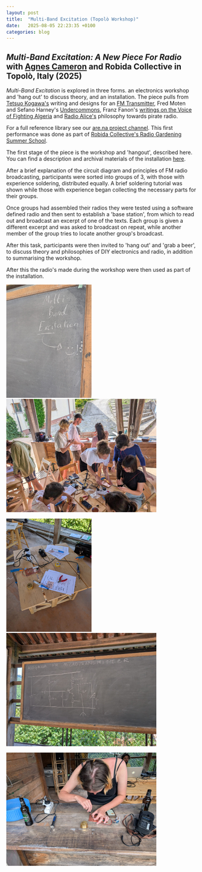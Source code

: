 ```yaml
---
layout: post
title:  "Multi-Band Excitation (Topolò Workshop)"
date:   2025-08-05 22:23:35 +0100
categories: blog
---
```


<h2><i>Multi-Band Excitation: A New Piece For Radio</i> with <a href="https://agnescameron.info/">Agnes Cameron</a> and Robida Collective in Topolò, Italy (2025)</h2>

*Multi-Band Excitation* is explored in three forms. an electronics workshop and 'hang out' to discuss theory, and an installation. The piece pulls from [Tetsuo Kogawa's][tk] writing and designs for an [FM Transmitter][tkdiagram], Fred Moten and Sefano Harney's [Undercommons][undercommons], Franz Fanon's [writings on the Voice of Fighting Algeria][vofa] and [Radio Alice's][freealice] philosophy towards pirate radio.

For a full reference library see our [are.na project channel][arena]. This first performance was done as part of <a href="https://robidacollective.com/projects/academy-of-margins/summer-school-of-the-academy-of-margins-2025">Robida Collective's Radio Gardening Summer School</a>.

The first stage of the piece is the workshop and 'hangout', described here. You can find a description and archival materials of the installation [here][install].

After a brief explanation of the circuit diagram and principles of FM radio broadcasting, participants were sorted into groups of 3, with those with experience soldering, distributed equally. A brief soldering tutorial was shown while those with experience began collecting the necessary parts for their groups. 

Once groups had assembled their radios they were tested using a software defined radio and then sent to establish a 'base station', from which to read out and broadcast an excerpt of one of the texts. Each group is given a different excerpt and was asked to broadcast on repeat, while another member of the group tries to locate another group's broadcast.

After this task, participants were then invited to 'hang out' and 'grab a beer', to discuss theory and philosophies of DIY electronics and radio, in addition to summarising the workshop.

After this the radio's made during the workshop were then used as part of the installation.

<p><img src="/assets/img/multibandexcitation/mbeworksign.jpeg" height="300" width="auto"/>
<img src="/assets/img/multibandexcitation/mbework1.jpeg" height="300" width="auto"/></p>
<p><img src="/assets/img/multibandexcitation/mbework2.jpeg" height="300" width="auto"/>
<img src="/assets/img/multibandexcitation/mbework3.jpeg" height="300" width="auto"/></p>
<p><img src="/assets/img/multibandexcitation/mbework4.jpeg" height="300" width="auto"/></p>

[agnes_cameron]: https://agnescameron.info/
[install]: https://otherkat.com/installation/multi---band-excitation-(topolò-installation).html
[tk]: https://anarchy.translocal.jp/
[tkdiagram]: https://anarchy.translocal.jp/radio/micro/howtotx.html
[undercommons]: https://en.wikipedia.org/wiki/The_Undercommons
[vofa]: https://www.are.na/block/37273598
[freealice]: https://www.are.na/block/29403941
[arena]:https://www.are.na/agnes-cameron/multi-band-excitation